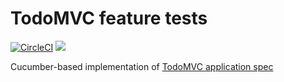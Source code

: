 # TodoMVC feature tests
[![CircleCI](https://circleci.com/gh/gowda/todomvc.feature.svg?style=svg)](https://circleci.com/gh/gowda/todomvc.feature)
![](https://github.com/gowda/todomvc.feature/workflows/Features/badge.svg)

Cucumber-based implementation of [TodoMVC application spec](https://github.com/tastejs/todomvc/blob/master/app-spec.md#functionality)
